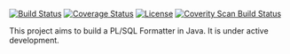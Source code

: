 [![Build Status](https://travis-ci.org/tbenbrahim/plsql-formatter.svg?branch=master)](https://travis-ci.org/tbenbrahim/plsql-formatter)
[![Coverage Status](https://coveralls.io/repos/github/tbenbrahim/plsql-formatter/badge.svg?branch=master)](https://coveralls.io/github/tbenbrahim/plsql-formatter?branch=master)
[![License](https://img.shields.io/badge/License-Apache%202.0-blue.svg)](https://opensource.org/licenses/Apache-2.0)
<a href="https://scan.coverity.com/projects/tbenbrahim-plsql-formatter">
  <img alt="Coverity Scan Build Status"
       src="https://scan.coverity.com/projects/12860/badge.svg"/>
</a>

This project aims to build a PL/SQL Formatter in Java. It is under active development.